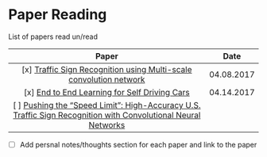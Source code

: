 # Paper Reading
List of papers read un/read



| Paper|Date| 
|:---------------------:|:---------------------------------------------:| 
|[x] [Traffic Sign Recognition using Multi-scale convolution network](http://yann.lecun.com/exdb/publis/pdf/sermanet-ijcnn-11.pdf) |04.08.2017| 
|[x] [End to End Learning for Self Driving Cars](https://arxiv.org/pdf/1604.07316.pdf)|04.14.2017|
| [ ] [Pushing the “Speed Limit”: High-Accuracy U.S. Traffic Sign Recognition with Convolutional Neural Networks](http://cvrr.ucsd.edu/publications/2016/Li_final.pdf)||


- [ ] Add persnal notes/thoughts section for each paper and link to the paper
